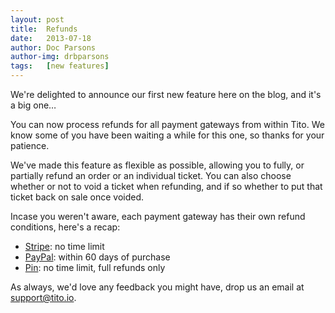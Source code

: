 ```yaml
---
layout: post
title:  Refunds
date:   2013-07-18
author: Doc Parsons
author-img: drbparsons
tags:   [new features]
---
```


We're delighted to announce our first new feature here on the blog, and it's a big one…

<!--more-->

You can now process refunds for all payment gateways from within Tito. We know some of you have been waiting a while for this one, so thanks for your patience.

We've made this feature as flexible as possible, allowing you to  fully, or partially refund an order or an individual ticket. You can also choose whether or not to void a ticket when refunding, and if so whether to put that ticket back on sale once voided.

Incase you weren't aware, each payment gateway has their own refund conditions, here's a recap:

- [Stripe](http://stripe.com): no time limit
- [PayPal](http://paypal.com): within 60 days of purchase
- [Pin](http://pin.net.au): no time limit, full refunds only

As always, we'd love any feedback you might have, drop us an email at [support@tito.io](mailto:support@tito.io).